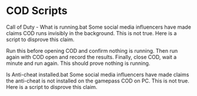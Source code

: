 # COD Scripts

Call of Duty - What is running.bat
Some social media influencers have made claims COD runs invisibly in the background. This is not true. Here is a script to disprove this claim.

Run this before opening COD and confirm nothing is running.
Then run again with COD open and record the results.
Finally, close COD, wait a minute and run again. This should prove nothing is running.

Is Anti-cheat installed.bat
Some social media influencers have made claims the anti-cheat is not installed on the gamepass COD on PC. This is not true. Here is a script to disprove this claim.
